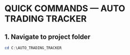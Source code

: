 # QUICK COMMANDS — AUTO TRADING TRACKER

## 1. Navigate to project folder
```powershell
cd C:\AUTO_TRADING_TRACKER
